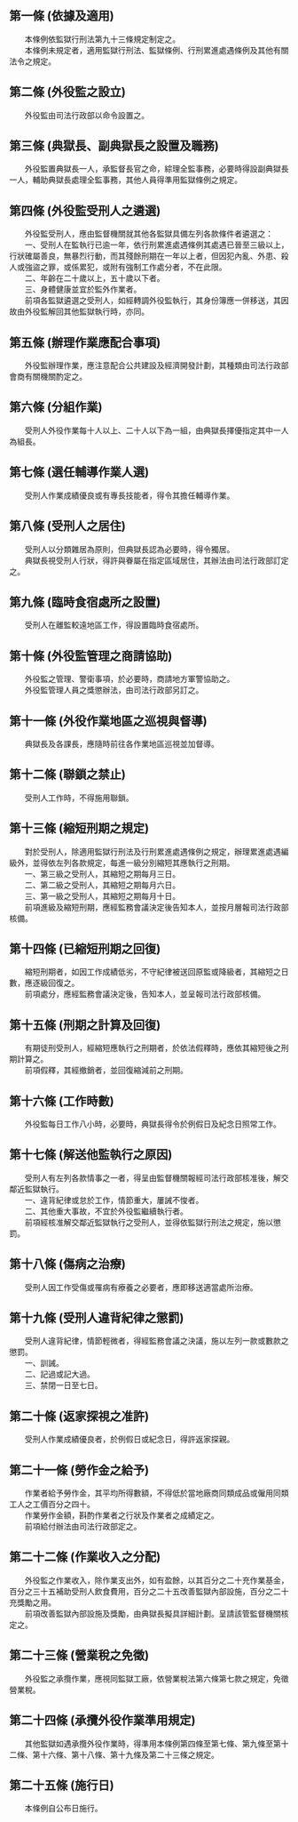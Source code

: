 第一條 (依據及適用)
-------------------
　　本條例依監獄行刑法第九十三條規定制定之。  
　　本條例未規定者，適用監獄行刑法、監獄條例、行刑累進處遇條例及其他有關法令之規定。  


第二條 (外役監之設立)
---------------------
　　外役監由司法行政部以命令設置之。  


第三條 (典獄長、副典獄長之設置及職務)
-------------------------------------
　　外役監置典獄長一人，承監督長官之命，綜理全監事務，必要時得設副典獄長一人，輔助典獄長處理全監事務，其他人員得準用監獄條例之規定。  


第四條 (外役監受刑人之遴選)
---------------------------
　　外役監受刑人，應由監督機關就其他各監獄具備左列各款條件者遴選之：  
　　一、受刑人在監執行已逾一年，依行刑累進處遇條例其處遇已晉至三級以上，行狀確屬善良，無暴烈行動，而其殘餘刑期在一年以上者，但因犯內亂、外患、殺人或強盜之罪，或係累犯，或附有強制工作處分者，不在此限。  
　　二、年齡在二十歲以上，五十歲以下者。  
　　三、身體健康並宜於監外作業者。  
　　前項各監獄遴選之受刑人，如經轉調外役監執行，其身份簿應一併移送，其因故由外役監解回其他監獄執行時，亦同。  


第五條 (辦理作業應配合事項)
---------------------------
　　外役監辦理作業，應注意配合公共建設及經濟開發計劃，其種類由司法行政部會商有關機關酌定之。  


第六條 (分組作業)
-----------------
　　受刑人外役作業每十人以上、二十人以下為一組，由典獄長擇優指定其中一人為組長。  


第七條 (選任輔導作業人選)
-------------------------
　　受刑人作業成績優良或有專長技能者，得令其擔任輔導作業。  


第八條 (受刑人之居住)
---------------------
　　受刑人以分類雜居為原則，但典獄長認為必要時，得令獨居。  
　　典獄長視受刑人行狀，得許與眷屬在指定區域居住，其辦法由司法行政部訂定之。  


第九條 (臨時食宿處所之設置)
---------------------------
　　受刑人在離監較遠地區工作，得設置臨時食宿處所。  


第十條 (外役監管理之商請協助)
-----------------------------
　　外役監之管理、警衛事項，於必要時，商請地方軍警協助之。  
　　外役監管理人員之獎懲辦法，由司法行政部另訂之。  


第十一條 (外役作業地區之巡視與督導)
-----------------------------------
　　典獄長及各課長，應隨時前往各作業地區巡視並加督導。  


第十二條 (聯鎖之禁止)
---------------------
　　受刑人工作時，不得施用聯鎖。  


第十三條 (縮短刑期之規定)
-------------------------
　　對於受刑人，除適用監獄行刑法及行刑累進處遇條例之規定，辦理累進處遇編級外，並得依左列各款規定，每進一級分別縮短其應執行之刑期。  
　　一、第三級之受刑人，其縮短之期每月三日。  
　　二、第二級之受刑人，其縮短之期每月六日。  
　　三、第一級之受刑人，其縮短之期每月十日。  
　　前項進級及縮短刑期，應經監務會議決定後告知本人，並按月層報司法行政部核備。  


第十四條 (已縮短刑期之回復)
---------------------------
　　縮短刑期者，如因工作成績低劣，不守紀律被送回原監或降級者，其縮短之日數，應逐級回復之。  
　　前項處分，應經監務會議決定後，告知本人，並呈報司法行政部核備。  


第十五條 (刑期之計算及回復)
---------------------------
　　有期徒刑受刑人，經縮短應執行之刑期者，於依法假釋時，應依其縮短後之刑期計算之。  
　　前項假釋，其經撤銷者，並回復縮減前之刑期。  


第十六條 (工作時數)
-------------------
　　外役監每日工作八小時，必要時，典獄長得令於例假日及紀念日照常工作。  


第十七條 (解送他監執行之原因)
-----------------------------
　　受刑人有左列各款情事之一者，得呈由監督機關報經司法行政部核准後，解交鄰近監獄執行。  
　　一、違背紀律或怠於工作，情節重大，屢誡不悛者。  
　　二、其他重大事故，不宜於外役監繼續執行者。  
　　前項經核准解交鄰近監獄執行之受刑人，並得依監獄行刑法之規定，施以懲罰。  


第十八條 (傷病之治療)
---------------------
　　受刑人因工作受傷或罹病有療養之必要者，應即移送適當處所治療。  


第十九條 (受刑人違背紀律之懲罰)
-------------------------------
　　受刑人違背紀律，情節輕微者，得經監務會議之決議，施以左列一款或數款之懲罰。  
　　一、訓誡。  
　　二、記過或記大過。  
　　三、禁閉一日至七日。  


第二十條 (返家探視之准許)
-------------------------
　　受刑人作業成績優良者，於例假日或紀念日，得許返家探親。  


第二十一條 (勞作金之給予)
-------------------------
　　作業者給予勞作金，其平均所得數額，不得低於當地廠商同類成品或僱用同類工人之工價百分之四十。  
　　作業勞作金額，斟酌作業者之行狀及作業者之成績定之。  
　　前項給付辦法由司法行政部定之。  


第二十二條 (作業收入之分配)
---------------------------
　　外役監之作業收入，除作業支出外，如有盈餘，以其百分之二十充作業基金，百分之三十五補助受刑人飲食費用，百分之二十五改善監獄內部設施，百分之二十充獎勵之用。  
　　前項改善監獄內部設施及獎勵，由典獄長擬具詳細計劃。呈請該管監督機關核定之。  


第二十三條 (營業稅之免徵)
-------------------------
　　外役監之承攬作業，應視同監獄工廠，依營業稅法第六條第七款之規定，免徵營業稅。  


第二十四條 (承攬外役作業準用規定)
---------------------------------
　　其他監獄如遇承攬外役作業時，得準用本條例第四條至第七條、第九條至第十二條、第十六條、第十八條、第十九條及第二十三條之規定。  


第二十五條 (施行日)
-------------------
　　本條例自公布日施行。